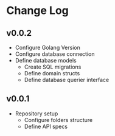 # Change Log

## v0.0.2

- Configure Golang Version
- Configure database connection
- Define database models
  - Create SQL migrations
  - Define domain structs
  - Define database querier interface
  
## v0.0.1

- Repository setup
  - Configure folders structure
  - Define API specs
